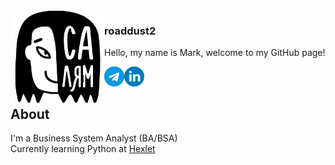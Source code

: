 <picture align="left">
  <source media="(prefers-color-scheme: dark)" srcset="hello_dark.png">
  <source media="(prefers-color-scheme: light)" srcset="hello_light.jpg">
  <img src="hello_light.jpg" align="left"  width="150" height="150" alt="A girl with text 'Hello' on Tatar language">
</picture>

### roaddust2

<p>Hello, my name is Mark, welcome to my GitHub page!</p>
<a href="https://t.me/roaddust2" target="_blank">
  <img align="left" alt="roaddust2 Telegram" width="32px" src="telegram.png"></a>
<a href="https://www.linkedin.com/in/roaddust2/" target="_blank">
  <img align="left" alt="roaddust2 LinkedIN" width="32px" src="linkedin.png"></a>
<br>
<br>

## About
I'm a Business System Analyst (BA/BSA) <br>
Currently learning Python at [Hexlet](https://ru.hexlet.io/)
